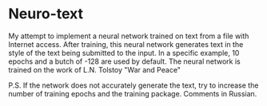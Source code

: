 # Neuro-text
My attempt to implement a neural network trained on text from a file with Internet access. After training, this neural network generates text in the style of the text being submitted to the input. 
In a specific example, 10 epochs and a butch of -128 are used by default. The neural network is trained on the work of L.N. Tolstoy "War and Peace"

P.S. If the network does not accurately generate the text, try to increase the number of training epochs and the training package. Comments in Russian.
